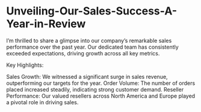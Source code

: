 # Unveiling-Our-Sales-Success-A-Year-in-Review

I’m thrilled to share a glimpse into our company’s remarkable sales performance over the past year. Our dedicated team has consistently exceeded expectations, driving growth across all key metrics.

Key Highlights:

Sales Growth: We witnessed a significant surge in sales revenue, outperforming our targets for the year.
Order Volume: The number of orders placed increased steadily, indicating strong customer demand.
Reseller Performance: Our valued resellers across North America and Europe played a pivotal role in driving sales.
